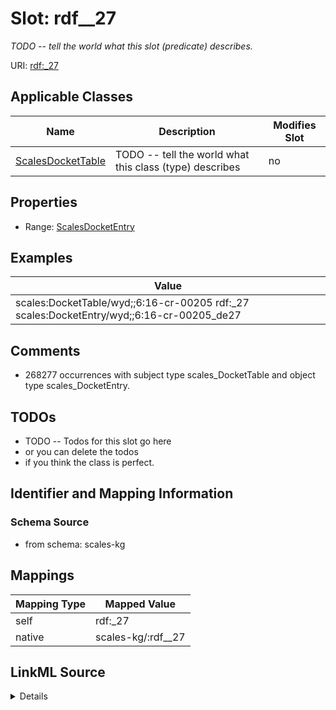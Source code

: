 

# Slot: rdf__27


_TODO -- tell the world what this slot (predicate) describes._





URI: [rdf:_27](http://www.w3.org/1999/02/22-rdf-syntax-ns#_27)



<!-- no inheritance hierarchy -->





## Applicable Classes

| Name | Description | Modifies Slot |
| --- | --- | --- |
| [ScalesDocketTable](../classes/ScalesDocketTable.md) | TODO -- tell the world what this class (type) describes |  no  |







## Properties

* Range: [ScalesDocketEntry](../classes/ScalesDocketEntry.md)






## Examples

| Value |
| --- |
| scales:DocketTable/wyd;;6:16-cr-00205 rdf:_27 scales:DocketEntry/wyd;;6:16-cr-00205_de27 |

## Comments

* 268277 occurrences with subject type scales_DocketTable and object type scales_DocketEntry.

## TODOs

* TODO -- Todos for this slot go here
* or you can delete the todos
* if you think the class is perfect.

## Identifier and Mapping Information







### Schema Source


* from schema: scales-kg




## Mappings

| Mapping Type | Mapped Value |
| ---  | ---  |
| self | rdf:_27 |
| native | scales-kg/:rdf__27 |




## LinkML Source

<details>
```yaml
name: rdf__27
description: TODO -- tell the world what this slot (predicate) describes.
todos:
- TODO -- Todos for this slot go here
- or you can delete the todos
- if you think the class is perfect.
comments:
- 268277 occurrences with subject type scales_DocketTable and object type scales_DocketEntry.
examples:
- value: scales:DocketTable/wyd;;6:16-cr-00205 rdf:_27 scales:DocketEntry/wyd;;6:16-cr-00205_de27
from_schema: scales-kg
rank: 1000
slot_uri: rdf:_27
alias: rdf__27
domain_of:
- scales_DocketTable
range: scales_DocketEntry

```
</details>